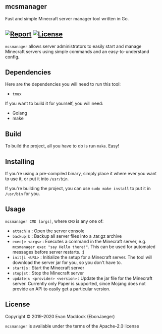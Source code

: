 mcsmanager
--------

Fast and simple Minecraft server manager tool written in Go.

[![Report](https://goreportcard.com/badge/github.com/EbonJaeger/mcsmanager)](https://goreportcard.com/report/github.com/EbonJaeger/mcsmanager) [![License](https://img.shields.io/badge/License-Apache%202.0-blue.svg)](https://opensource.org/licenses/Apache-2.0)
--------

`mcsmanager` allows server administrators to easily start and manage Minecraft servers using simple commands and an easy-to-understand config.

## Dependencies
Here are the dependencies you will need to run this tool:
- `tmux`

If you want to build it for yourself, you will need:
- Golang
- make

## Build
To build the project, all you have to do is run `make`. Easy!

## Installing
If you're using a pre-compiled binary, simply place it where ever you want to use it, or put it into `/usr/bin`.

If you're building the project, you can use `sudo make install` to put it in `/usr/bin` for you.

## Usage
`mcsmanager CMD [args]`, where `CMD` is any one of:

- `attach|a` : Open the server console
- `backup|b` : Backup all server files into a .tar.gz archive
- `exec|e <args>` : Executes a command in the Minecraft server, e.g. `mcsmanager exec "say Hello there!"`. This can be used for automated messages before server restarts. :)
- `init|i <URL>` : Initialize the setup for a Minecraft server. The tool will download the server jar for you, so you don't have to.
- `start|s` : Start the Minecraft server
- `stop|st` : Stop the Minecraft server
- `update|u <provider> <version>` : Update the jar file for the Minecraft server. Currently only Paper is supported, since Mojang does not provide an API to easily get a particular version.

## License
Copyright © 2019-2020 Evan Maddock (EbonJaeger)

`mcsmanager` is available under the terms of the Apache-2.0 license
